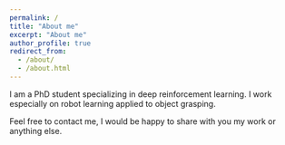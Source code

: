 ```yaml
---
permalink: /
title: "About me"
excerpt: "About me"
author_profile: true
redirect_from: 
  - /about/
  - /about.html
---
```


I am a PhD student specializing in deep reinforcement learning. I work especially on robot learning applied to object grasping.

Feel free to contact me, I would be happy to share with you my work or anything else.
